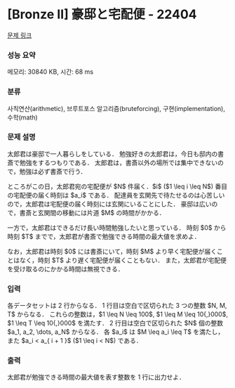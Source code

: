 # [Bronze II] 豪邸と宅配便 - 22404 

[문제 링크](https://www.acmicpc.net/problem/22404) 

### 성능 요약

메모리: 30840 KB, 시간: 68 ms

### 분류

사칙연산(arithmetic), 브루트포스 알고리즘(bruteforcing), 구현(implementation), 수학(math)

### 문제 설명

<p>太郎君は豪邸で一人暮らしをしている． 勉強好きの太郎君は，今日も邸内の書斎で勉強をするつもりである． 太郎君は，書斎以外の場所では集中できないので，勉強は必ず書斎で行う．</p>

<p>ところがこの日，太郎君宛の宅配便が $N$ 件届く．$i$ ($1 \leq i \leq N$) 番目の宅配便の届く時刻は $a_i$ である． 配達員を玄関先で待たせるのは心苦しいので，太郎君は宅配便の届く時刻には玄関にいることにした． 豪邸は広いので，書斎と玄関間の移動には片道 $M$ の時間がかかる．</p>

<p>一方で，太郎君はできるだけ長い時間勉強したいと思っている． 時刻 $0$ から時刻 $T$ までで，太郎君が書斎で勉強できる時間の最大値を求めよ．</p>

<p>なお，太郎君は時刻 $0$ には書斎にいて，時刻 $M$ より早く宅配便が届くことはなく，時刻 $T$ より遅く宅配便が届くこともない． また，太郎君が宅配便を受け取るのにかかる時間は無視できる．</p>

### 입력 

 <p>各データセットは 2 行からなる． 1 行目は空白で区切られた 3 つの整数 $N, M, T$ からなる． これらの整数は，$1 \leq N \leq 100$, $1 \leq M \leq 10{,}000$, $1 \leq T \leq 10{,}000$ を満たす． 2 行目は空白で区切られた $N$ 個の整数 $a_1, a_2, \dots, a_N$ からなる． 各 $a_i$ は $M \leq a_i \leq T$ を満たし，また $a_i < a_{ i + 1 }$ ($1 \leq i < N$) である．</p>

### 출력 

 <p>太郎君が勉強できる時間の最大値を表す整数を 1 行に出力せよ．</p>


